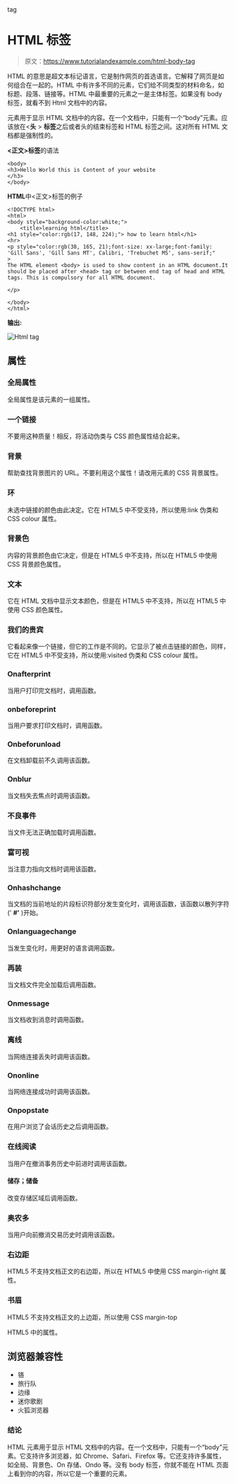 tag <link href="../Styles/Style.css" type="text/css" rel="stylesheet">

# HTML 标签

> 原文：<https://www.tutorialandexample.com/html-body-tag>

HTML 的意思是超文本标记语言，它是制作网页的首选语言。它解释了网页是如何组合在一起的。HTML 中有许多不同的元素，它们给不同类型的材料命名，如标题、段落、链接等。HTML 中最重要的元素之一是主体标签。如果没有 body 标签，就看不到 Html 文档中的内容。

元素用于显示 HTML 文档中的内容。在一个文档中，只能有一个“body”元素。应该放在<**头** > **标签**之后或者头的结束标签和 HTML 标签之间。这对所有 HTML 文档都是强制性的。

**<正文>标签**的语法

```
<body>
<h3>Hello World this is Content of your website
</h3>
</body> 
```

**HTML**中<正文>标签的例子

```
<!DOCTYPE html>
<html>
<body style="background-color:white;">
    <title>learning html</title>
<h1 style="color:rgb(17, 148, 224);"> how to learn html</h1>
<hr>
<p style="color:rgb(38, 165, 21);font-size: xx-large;font-family: 'Gill Sans', 'Gill Sans MT', Calibri, 'Trebuchet MS', sans-serif;" 
>
The HTML element <body> is used to show content in an HTML document.It should be placed after <head> tag or between end tag of head and HTML tags. This is compulsory for all HTML document.

</p>

</body>
</html> 
```

**输出:**

![Html <body> tag](img/101f25bdae7a53f7889528d78fca098f.png)

## 属性

### 全局属性

全局属性是该元素的一组属性。

### 一个链接

不要用这种质量！相反，将活动伪类与 CSS 颜色属性结合起来。

### 背景

帮助查找背景图片的 URL。不要利用这个属性！请改用元素的 CSS 背景属性。

### 环

未选中链接的颜色由此决定。它在 HTML5 中不受支持，所以使用:link 伪类和 CSS colour 属性。

### 背景色

内容的背景颜色由它决定，但是在 HTML5 中不支持，所以在 HTML5 中使用 CSS 背景颜色属性。

### 文本

它在 HTML 文档中显示文本颜色，但是在 HTML5 中不支持，所以在 HTML5 中使用 CSS 颜色属性。

### 我们的贵宾

它看起来像一个链接，但它的工作是不同的。它显示了被点击链接的颜色，同样，它在 HTML5 中不受支持，所以使用:visited 伪类和 CSS colour 属性。

### Onafterprint

当用户打印完文档时，调用函数。

### onbeforeprint

当用户要求打印文档时，调用函数。

### Onbeforunload

在文档卸载前不久调用该函数。

### Onblur

当文档失去焦点时调用该函数。

### 不良事件

当文件无法正确加载时调用函数。

### 富可视

当注意力指向文档时调用该函数。

### Onhashchange

当文档的当前地址的片段标识符部分发生变化时，调用该函数，该函数以散列字符(' **#'** )开始。

### Onlanguagechange

当发生变化时，用更好的语言调用函数。

### 再装

当文档文件完全加载后调用函数。

### Onmessage

当文档收到消息时调用函数。

### 离线

当网络连接丢失时调用该函数。

### Ononline

当网络连接成功时调用该函数。

### Onpopstate

在用户浏览了会话历史之后调用函数。

### 在线阅读

当用户在撤消事务历史中前进时调用该函数。

#### 储存；储备

改变存储区域后调用函数。

### 奥农多

当用户向前撤消交易历史时调用该函数。

### 右边距

HTML5 不支持文档正文的右边距，所以在 HTML5 中使用 CSS margin-right 属性。

### 书眉

HTML5 不支持文档正文的上边距，所以使用 CSS margin-top

HTML5 中的属性。

## 浏览器兼容性

*   铬
*   旅行队
*   边缘
*   迷你歌剧
*   火狐浏览器

### 结论

HTML 元素用于显示 HTML 文档中的内容。在一个文档中，只能有一个“body”元素。它支持许多浏览器，如 Chrome、Safari、Firefox 等。它还支持许多属性，如全局、背景色、On 存储、Ondo 等。没有 body 标签，你就不能在 HTML 页面上看到你的内容，所以它是一个重要的元素。